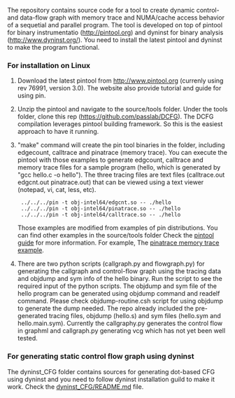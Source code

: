 The repository contains source code for a tool to create dynamic control- and 
data-flow graph with memory trace and NUMA/cache access behavior of a sequetial
and parallel program. The tool is developed on top of pintool for binary 
instrumentatio (http://pintool.org) and dyninst for binary analysis (http://www.dyninst.org/). 
You need to install the latest pintool and dyninst to make the program functional. 

### For installation on Linux

1. Download the latest pintool from http://www.pintool.org (currenly using rev 76991, version 3.0). 
The website also provide tutorial and guide for using pin.

1. Unzip the pintool and navigate to the source/tools folder. Under the tools folder, 
clone this rep (https://github.com/passlab/DCFG). The DCFG compilation leverages pintool building framework.
So this is the easiest approach to have it running.

1. "make" command will create the pin tool binaries in the folder, including edgecount, calltrace and 
pinatrace (memory trace). You can execute the pintool with those examples to generate edgcount, calltrace and 
memory trace files for a sample program (hello, which is generated by "gcc hello.c -o hello"). The three tracing files are 
text files (calltrace.out  edgcnt.out  pinatrace.out) that can be viewed using a text viewer (notepad, vi, cat, less, etc). 

        ../../../pin -t obj-intel64/edgcnt.so -- ./hello
        ../../../pin -t obj-intel64/pinatrace.so -- ./hello
        ../../../pin -t obj-intel64/calltrace.so -- ./hello

    Those examples are modified from examples of pin distributions. You can find other examples in the source/tools folder
    Check the [pintool guide](https://software.intel.com/sites/landingpage/pintool/docs/76991/Pin/html/) for more information. 
    For example, The [pinatrace memory trace example](https://software.intel.com/sites/landingpage/pintool/docs/76991/Pin/html/index.html#MAddressTrace).

1. There are two python scripts (callgraph.py and flowgraph.py) for generating the callgraph and control-flow 
graph using the tracing data and objdump and sym info of the hello binary. Run the script to see the required input of 
the python scripts. The objdump and sym file of the hello program can be generated using objdump command and readelf command. 
Please check objdump-routine.csh script for using objdump to generate the dump needed. The repo already included the pre-generated
tracing files, objdump (hello.s) and sym files (hello.sym and hello.main.sym). Currently the callgraphy.py generates the 
control flow in graphml and callgraph.py generating vcg which has not yet been well tested. 


### For generating static control flow graph using dyninst
The dyninst_CFG folder contains sources for generating dot-based CFG using dyninst and you need to follow
dyninst installation guild to make it work. Check the [dyninst_CFG/README.md](dyninst_CFG/README.md) file.
